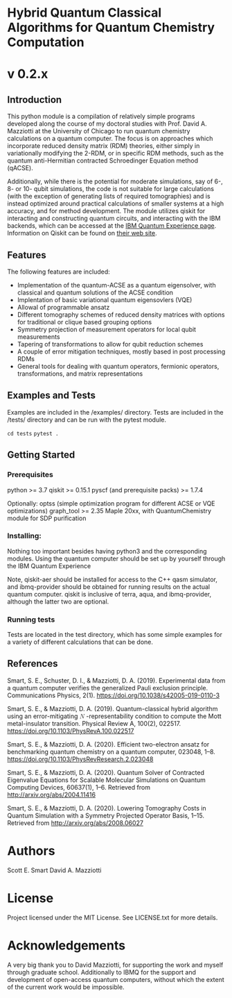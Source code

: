 # Hybrid Quantum Classical Algorithms for Quantum Chemistry Computation
# v 0.2.x

## Introduction

This python module is a compilation of relatively simple programs developed along the course of my doctoral studies with Prof. David A. Mazziotti at the 
University of Chicago to run quantum chemistry calculations on a quantum computer. The focus is on approaches which incorporate reduced density matrix (RDM) theories, either simply in variationally modifying the 2-RDM, or in specific RDM methods, such as the quantum anti-Hermitian contracted Schroedinger Equation method (qACSE). 

Additionally, while there is the potential for moderate simulations, say of 6-, 8- or 10- qubit simulations, the code is not suitable for large calculations (with the exception of generating lists of required tomographies) and is instead optimized around practical calculations of smaller systems at a high accuracy, and for method development. The module utilizes qiskit for interacting and constructing quantum circuits, and interacting with the IBM backends, which can be accessed at the [IBM Quantum Experience page](https://quantum-computing.ibm.com/). Information on Qiskit can be found on [their web site](https://qiskit.org/).

## Features  

The following features are included:
- Implementation of the quantum-ACSE as a quantum eigensolver, with classical and quantum solutions of the ACSE condition
- Implentation of basic variational quantum eigensovlers (VQE)
- Allowal of programmable ansatz 
- Different tomography schemes of reduced density matrices with options for traditional or clique based grouping options 
- Symmetry projection of measurement operators for local qubit measurements
- Tapering of transformations to allow for qubit reduction schemes 
- A couple of error mitigation techniques, mostly based in post processing RDMs 
- General tools for dealing with quantum operators, fermionic operators, transformations, and matrix representations 

## Examples and Tests 

Examples are included in the /examples/ directory. Tests are included in the /tests/ directory and can be run with the pytest module. 


`cd tests`
`pytest .`


## Getting Started 

### Prerequisites 
python >= 3.7
qiskit >= 0.15.1
pyscf (and prerequisite packs) >= 1.7.4

Optionally:
optss (simple optimization program for different ACSE or VQE optimizations)
graph_tool >= 2.35
Maple 20xx, with QuantumChemistry module for SDP purification
 
### Installing:
Nothing too important besides having python3 and the corresponding modules. Using the quantum
computer should be set up by yourself through the IBM Quantum Experience  

Note, qiskit-aer should be installed for access to the C++ qasm simulator, and
ibmq-provider should be obtained for running results on the actual quantum
computer. qiskit is inclusive of terra, aqua, and ibmq-provider, although the 
latter two are optional. 

### Running tests

Tests are located in the test directory, which has some simple examples for a
variety of different calculations that can be done. 


## References 

Smart, S. E., Schuster, D. I., & Mazziotti, D. A. (2019). Experimental data from a quantum computer verifies the generalized Pauli exclusion principle. Communications Physics, 2(1). https://doi.org/10.1038/s42005-019-0110-3 

Smart, S. E., & Mazziotti, D. A. (2019). Quantum-classical hybrid algorithm using an error-mitigating <math> <mi>N</mi> </math> -representability condition to compute the Mott metal-insulator transition. Physical Review A, 100(2), 022517. https://doi.org/10.1103/PhysRevA.100.022517

Smart, S. E., & Mazziotti, D. A. (2020). Efficient two-electron ansatz for benchmarking quantum chemistry on a quantum computer, 023048, 1–8. https://doi.org/10.1103/PhysRevResearch.2.023048

Smart, S. E., & Mazziotti, D. A. (2020). Quantum Solver of Contracted Eigenvalue Equations for Scalable Molecular Simulations on Quantum Computing Devices, 60637(1), 1–6. Retrieved from http://arxiv.org/abs/2004.11416

Smart, S. E., & Mazziotti, D. A. (2020). Lowering Tomography Costs in Quantum Simulation with a Symmetry Projected Operator Basis, 1–15. Retrieved from http://arxiv.org/abs/2008.06027


# Authors

Scott E. Smart
David A. Mazziotti

# License

Project licensed under the MIT License. See LICENSE.txt for more details. 

# Acknowledgements

A very big thank you to David Mazziotti, for supporting the work and myself through
graduate school. Additionally to IBMQ for the support and development of open-access 
quantum computers, without which the extent of the current work would be impossible. 





